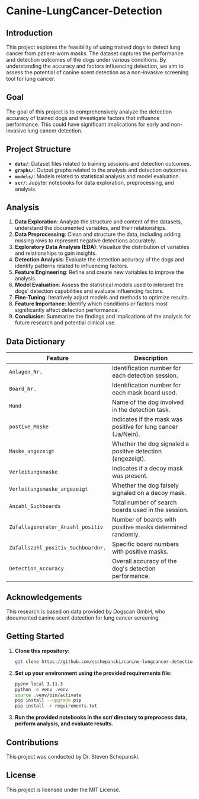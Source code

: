 # Canine-LungCancer-Detection

## Introduction

This project explores the feasibility of using trained dogs to detect lung cancer from patient-worn masks. The dataset captures the performance and detection outcomes of the dogs under various conditions. By understanding the accuracy and factors influencing detection, we aim to assess the potential of canine scent detection as a non-invasive screening tool for lung cancer.

## Goal

The goal of this project is to comprehensively analyze the detection accuracy of trained dogs and investigate factors that influence performance. This could have significant implications for early and non-invasive lung cancer detection.

## Project Structure

- **`data/`**: Dataset files related to training sessions and detection outcomes.
- **`graphs/`**: Output graphs related to the analysis and detection outcomes.
- **`models/`**: Models related to statistical analysis and model evaluation.
- **`scr/`**: Jupyter notebooks for data exploration, preprocessing, and analysis.

## Analysis

1. **Data Exploration**: Analyze the structure and content of the datasets, understand the documented variables, and their relationships.
2. **Data Preprocessing**: Clean and structure the data, including adding missing rows to represent negative detections accurately.
3. **Exploratory Data Analysis (EDA)**: Visualize the distribution of variables and relationships to gain insights.
4. **Detection Analysis**: Evaluate the detection accuracy of the dogs and identify patterns related to influencing factors.
5. **Feature Engineering**: Refine and create new variables to improve the analysis.
6. **Model Evaluation**: Assess the statistical models used to interpret the dogs' detection capabilities and evaluate influencing factors.
7. **Fine-Tuning**: Iteratively adjust models and methods to optimize results.
8. **Feature Importance**: Identify which conditions or factors most significantly affect detection performance.
9. **Conclusion**: Summarize the findings and implications of the analysis for future research and potential clinical use.

## Data Dictionary

| Feature                            | Description                                                   |
|-------------------------------------|---------------------------------------------------------------|
| `Anlagen_Nr.`                       | Identification number for each detection session.             |
| `Board_Nr.`                         | Identification number for each mask board used.               |
| `Hund`                              | Name of the dog involved in the detection task.               |
| `postive_Maske`                     | Indicates if the mask was positive for lung cancer (Ja/Nein). |
| `Maske_angezeigt`                   | Whether the dog signaled a positive detection (angezeigt).    |
| `Verleitungsmaske`                  | Indicates if a decoy mask was present.                        |
| `Verleitungsmaske_angezeigt`        | Whether the dog falsely signaled on a decoy mask.             |
| `Anzahl_Suchboards`                 | Total number of search boards used in the session.            |
| `Zufallsgenerator_Anzahl_positiv`   | Number of boards with positive masks determined randomly.     |
| `Zufallszahl_positiv_Suchboardnr.`  | Specific board numbers with positive masks.                   |
| `Detection_Accuracy`                | Overall accuracy of the dog's detection performance.          |

## Acknowledgements

This research is based on data provided by Dogscan GmbH, who documented canine scent detection for lung cancer screening.

## Getting Started

1. **Clone this repository:**

   ```bash
   git clone https://github.com/sschepanski/canine-lungcancer-detection.git
   ```
2. **Set up your environment using the provided requirements file:**
   ```bash
   pyenv local 3.11.3
   python -m venv .venv
   source .venv/bin/activate
   pip install --upgrade pip
   pip install -r requirements.txt
   ```
3. **Run the provided notebooks in the scr/ directory to preprocess data, perform analysis, and evaluate results.**
   
## **Contributions**

This project was conducted by Dr. Steven Schepanski.

## **License**

This project is licensed under the MIT License.